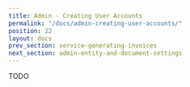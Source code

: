 ```yaml
---
title: Admin - Creating User Accounts
permalink: "/docs/admin-creating-user-accounts/"
position: 22
layout: docs
prev_section: service-generating-invoices
next_section: admin-entity-and-document-settings
---
```


TODO
